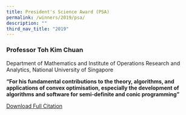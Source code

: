 ```yaml
---
title: President's Science Award (PSA)
permalink: /winners/2019/psa/
description: ""
third_nav_title: "2019"
---
```


### **Professor Toh Kim Chuan**

Department of Mathematics and Institute of Operations Research and Analytics, National University of Singapore<b>
	
“For his fundamental contributions to the theory, algorithms, and applications of convex optimisation, especially the development of algorithms and software for semi-definite and conic programming”</b>

[Download Full Citation](/files/Citations/2021/PSA%202021_Prof%20Chen%20Xiaodong.pdf)
<br><br><br>